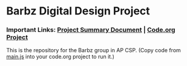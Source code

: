 # Barbz Digital Design Project

### Important Links: [Project Summary Document](https://docs.google.com/document/d/1KOwAttRs5PJVpDurJPEm6zX7ZYKc6QFgth2k-IKpGfM/edit?usp=sharing)  |  [Code.org Project](https://studio.code.org/projects/applab/VWt-gBIQkKLiNr4UkI_L-LxIVwCaMgnzT3bjnEqNiDA)

This is the repository for the Barbz group in AP CSP. (Copy code from [main.js](main.js) into your code.org project to run it.)
